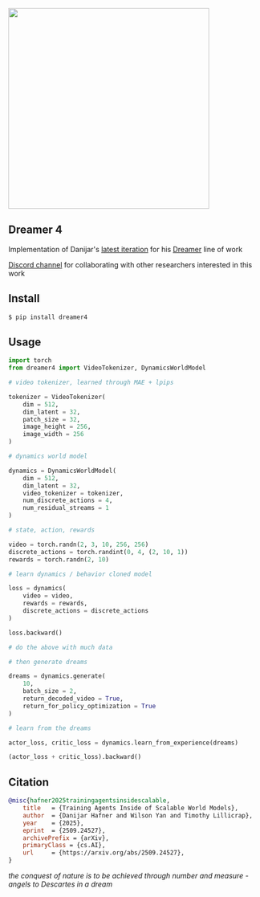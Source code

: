 <img src="./dreamer4-fig2.png" width="400px"></img>

## Dreamer 4

Implementation of Danijar's [latest iteration](https://arxiv.org/abs/2509.24527v1) for his [Dreamer](https://danijar.com/project/dreamer4/) line of work

[Discord channel](https://discord.gg/ab4BEk3W) for collaborating with other researchers interested in this work

## Install

```bash
$ pip install dreamer4
```

## Usage

```python
import torch
from dreamer4 import VideoTokenizer, DynamicsWorldModel

# video tokenizer, learned through MAE + lpips

tokenizer = VideoTokenizer(
    dim = 512,
    dim_latent = 32,
    patch_size = 32,
    image_height = 256,
    image_width = 256
)

# dynamics world model

dynamics = DynamicsWorldModel(
    dim = 512,
    dim_latent = 32,
    video_tokenizer = tokenizer,
    num_discrete_actions = 4,
    num_residual_streams = 1
)

# state, action, rewards

video = torch.randn(2, 3, 10, 256, 256)
discrete_actions = torch.randint(0, 4, (2, 10, 1))
rewards = torch.randn(2, 10)

# learn dynamics / behavior cloned model

loss = dynamics(
    video = video,
    rewards = rewards,
    discrete_actions = discrete_actions
)

loss.backward()

# do the above with much data

# then generate dreams

dreams = dynamics.generate(
    10,
    batch_size = 2,
    return_decoded_video = True,
    return_for_policy_optimization = True
)

# learn from the dreams

actor_loss, critic_loss = dynamics.learn_from_experience(dreams)

(actor_loss + critic_loss).backward()
```

## Citation

```bibtex
@misc{hafner2025trainingagentsinsidescalable,
    title   = {Training Agents Inside of Scalable World Models}, 
    author  = {Danijar Hafner and Wilson Yan and Timothy Lillicrap},
    year    = {2025},
    eprint  = {2509.24527},
    archivePrefix = {arXiv},
    primaryClass = {cs.AI},
    url     = {https://arxiv.org/abs/2509.24527}, 
}
```

*the conquest of nature is to be achieved through number and measure - angels to Descartes in a dream*
